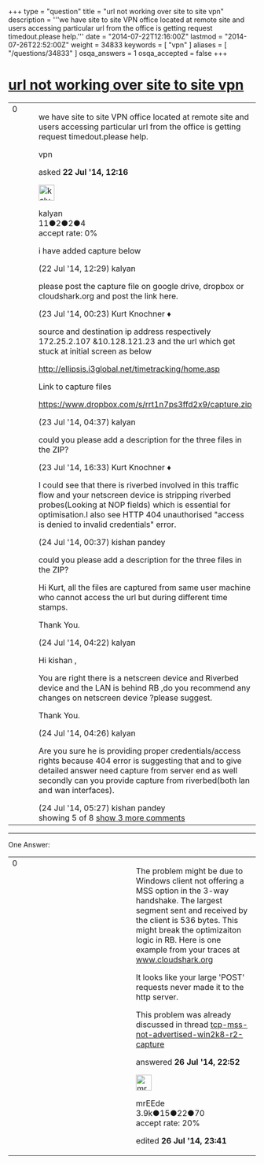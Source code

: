 +++
type = "question"
title = "url not working over site to site vpn"
description = '''we have site to site VPN office located at remote site and users accessing particular url from the office is getting request timedout.please help.'''
date = "2014-07-22T12:16:00Z"
lastmod = "2014-07-26T22:52:00Z"
weight = 34833
keywords = [ "vpn" ]
aliases = [ "/questions/34833" ]
osqa_answers = 1
osqa_accepted = false
+++

<div class="headNormal">

# [url not working over site to site vpn](/questions/34833/url-not-working-over-site-to-site-vpn)

</div>

<div id="main-body">

<div id="askform">

<table id="question-table" style="width:100%;"><colgroup><col style="width: 50%" /><col style="width: 50%" /></colgroup><tbody><tr class="odd"><td style="width: 30px; vertical-align: top"><div class="vote-buttons"><span id="post-34833-upvote" class="ajax-command post-vote up" rel="nofollow" title="I like this post (click again to cancel)"> </span><div id="post-34833-score" class="post-score" title="current number of votes">0</div><span id="post-34833-downvote" class="ajax-command post-vote down" rel="nofollow" title="I dont like this post (click again to cancel)"> </span> <span id="favorite-mark" class="ajax-command favorite-mark" rel="nofollow" title="mark/unmark this question as favorite (click again to cancel)"> </span><div id="favorite-count" class="favorite-count"></div></div></td><td><div id="item-right"><div class="question-body"><p>we have site to site VPN office located at remote site and users accessing particular url from the office is getting request timedout.please help.</p></div><div id="question-tags" class="tags-container tags"><span class="post-tag tag-link-vpn" rel="tag" title="see questions tagged &#39;vpn&#39;">vpn</span></div><div id="question-controls" class="post-controls"></div><div class="post-update-info-container"><div class="post-update-info post-update-info-user"><p>asked <strong>22 Jul '14, 12:16</strong></p><img src="https://secure.gravatar.com/avatar/8bbc1ee2b230a283a07ed85c0a7f8819?s=32&amp;d=identicon&amp;r=g" class="gravatar" width="32" height="32" alt="kalyan&#39;s gravatar image" /><p><span>kalyan</span><br />
<span class="score" title="11 reputation points">11</span><span title="2 badges"><span class="badge1">●</span><span class="badgecount">2</span></span><span title="2 badges"><span class="silver">●</span><span class="badgecount">2</span></span><span title="4 badges"><span class="bronze">●</span><span class="badgecount">4</span></span><br />
<span class="accept_rate" title="Rate of the user&#39;s accepted answers">accept rate:</span> <span title="kalyan has no accepted answers">0%</span></p></div></div><div id="comments-container-34833" class="comments-container"><span id="34834"></span><div id="comment-34834" class="comment"><div id="post-34834-score" class="comment-score"></div><div class="comment-text"><p>i have added capture below</p></div><div id="comment-34834-info" class="comment-info"><span class="comment-age">(22 Jul '14, 12:29)</span> <span class="comment-user userinfo">kalyan</span></div></div><span id="34841"></span><div id="comment-34841" class="comment"><div id="post-34841-score" class="comment-score"></div><div class="comment-text"><p>please post the capture file on google drive, dropbox or cloudshark.org and post the link here.</p></div><div id="comment-34841-info" class="comment-info"><span class="comment-age">(23 Jul '14, 00:23)</span> <span class="comment-user userinfo">Kurt Knochner ♦</span></div></div><span id="34846"></span><div id="comment-34846" class="comment"><div id="post-34846-score" class="comment-score"></div><div class="comment-text"><p>source and destination ip address respectively 172.25.2.107 &amp;10.128.121.23 and the url which get stuck at initial screen as below</p><p><a href="http://ellipsis.i3global.net/timetracking/home.asp">http://ellipsis.i3global.net/timetracking/home.asp</a></p><p>Link to capture files</p><p><a href="https://www.dropbox.com/s/rrt1n7ps3ffd2x9/capture.zip">https://www.dropbox.com/s/rrt1n7ps3ffd2x9/capture.zip</a></p></div><div id="comment-34846-info" class="comment-info"><span class="comment-age">(23 Jul '14, 04:37)</span> <span class="comment-user userinfo">kalyan</span></div></div><span id="34864"></span><div id="comment-34864" class="comment"><div id="post-34864-score" class="comment-score"></div><div class="comment-text"><p>could you please add a description for the three files in the ZIP?</p></div><div id="comment-34864-info" class="comment-info"><span class="comment-age">(23 Jul '14, 16:33)</span> <span class="comment-user userinfo">Kurt Knochner ♦</span></div></div><span id="34867"></span><div id="comment-34867" class="comment"><div id="post-34867-score" class="comment-score"></div><div class="comment-text"><p>I could see that there is riverbed involved in this traffic flow and your netscreen device is stripping riverbed probes(Looking at NOP fields) which is essential for optimisation.I also see HTTP 404 unauthorised "access is denied to invalid credentials" error.</p></div><div id="comment-34867-info" class="comment-info"><span class="comment-age">(24 Jul '14, 00:37)</span> <span class="comment-user userinfo">kishan pandey</span></div></div><span id="34873"></span><div id="comment-34873" class="comment not_top_scorer"><div id="post-34873-score" class="comment-score"></div><div class="comment-text"><p>could you please add a description for the three files in the ZIP?</p><p>Hi Kurt, all the files are captured from same user machine who cannot access the url but during different time stamps.</p><p>Thank You.</p></div><div id="comment-34873-info" class="comment-info"><span class="comment-age">(24 Jul '14, 04:22)</span> <span class="comment-user userinfo">kalyan</span></div></div><span id="34874"></span><div id="comment-34874" class="comment not_top_scorer"><div id="post-34874-score" class="comment-score"></div><div class="comment-text"><p>Hi kishan ,</p><p>You are right there is a netscreen device and Riverbed device and the LAN is behind RB ,do you recommend any changes on netscreen device ?please suggest.</p><p>Thank You.</p></div><div id="comment-34874-info" class="comment-info"><span class="comment-age">(24 Jul '14, 04:26)</span> <span class="comment-user userinfo">kalyan</span></div></div><span id="34876"></span><div id="comment-34876" class="comment not_top_scorer"><div id="post-34876-score" class="comment-score"></div><div class="comment-text"><p>Are you sure he is providing proper credentials/access rights because 404 error is suggesting that and to give detailed answer need capture from server end as well secondly can you provide capture from riverbed(both lan and wan interfaces).</p></div><div id="comment-34876-info" class="comment-info"><span class="comment-age">(24 Jul '14, 05:27)</span> <span class="comment-user userinfo">kishan pandey</span></div></div></div><div id="comment-tools-34833" class="comment-tools"><span class="comments-showing"> showing 5 of 8 </span> <a href="#" class="show-all-comments-link">show 3 more comments</a></div><div class="clear"></div><div id="comment-34833-form-container" class="comment-form-container"></div><div class="clear"></div></div></td></tr></tbody></table>

------------------------------------------------------------------------

<div class="tabBar">

<span id="sort-top"></span>

<div class="headQuestions">

One Answer:

</div>

</div>

<span id="34928"></span>

<div id="answer-container-34928" class="answer">

<table style="width:100%;"><colgroup><col style="width: 50%" /><col style="width: 50%" /></colgroup><tbody><tr class="odd"><td style="width: 30px; vertical-align: top"><div class="vote-buttons"><span id="post-34928-upvote" class="ajax-command post-vote up" rel="nofollow" title="I like this post (click again to cancel)"> </span><div id="post-34928-score" class="post-score" title="current number of votes">0</div><span id="post-34928-downvote" class="ajax-command post-vote down" rel="nofollow" title="I dont like this post (click again to cancel)"> </span></div></td><td><div class="item-right"><div class="answer-body"><p>The problem might be due to Windows client not offering a MSS option in the 3-way handshake. The largest segment sent and received by the client is 536 bytes. This might break the optimizaiton logic in RB. Here is one example from your traces at <a href="https://www.cloudshark.org/captures/57ac844677dd">www.cloudshark.org</a></p><p>It looks like your large 'POST' requests never made it to the http server.</p><p>This problem was already discussed in thread <a href="http://ask.wireshark.org/questions/20917/tcp-mss-not-advertised-win2k8-r2-capture">tcp-mss-not-advertised-win2k8-r2-capture</a></p></div><div class="answer-controls post-controls"></div><div class="post-update-info-container"><div class="post-update-info post-update-info-user"><p>answered <strong>26 Jul '14, 22:52</strong></p><img src="https://secure.gravatar.com/avatar/5500bd1decb766660522dfb347eedc49?s=32&amp;d=identicon&amp;r=g" class="gravatar" width="32" height="32" alt="mrEEde&#39;s gravatar image" /><p><span>mrEEde</span><br />
<span class="score" title="3892 reputation points"><span>3.9k</span></span><span title="15 badges"><span class="badge1">●</span><span class="badgecount">15</span></span><span title="22 badges"><span class="silver">●</span><span class="badgecount">22</span></span><span title="70 badges"><span class="bronze">●</span><span class="badgecount">70</span></span><br />
<span class="accept_rate" title="Rate of the user&#39;s accepted answers">accept rate:</span> <span title="mrEEde has 48 accepted answers">20%</span></p></div><div class="post-update-info post-update-info-edited"><p><span> edited <strong>26 Jul '14, 23:41</strong> </span></p></div></div><div id="comments-container-34928" class="comments-container"></div><div id="comment-tools-34928" class="comment-tools"></div><div class="clear"></div><div id="comment-34928-form-container" class="comment-form-container"></div><div class="clear"></div></div></td></tr></tbody></table>

</div>

<div class="paginator-container-left">

</div>

</div>

</div>

